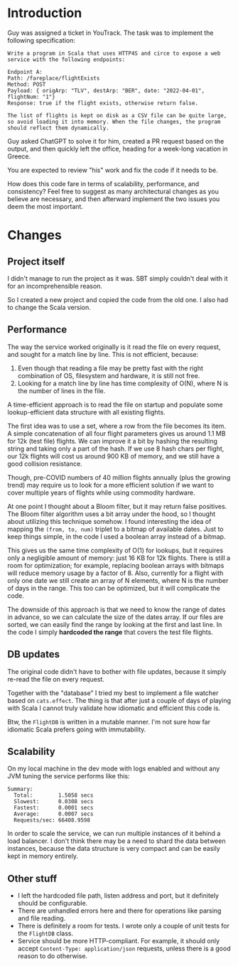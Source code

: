 # Introduction

Guy was assigned a ticket in YouTrack. The task was to implement the following specification:

```
Write a program in Scala that uses HTTP4S and circe to expose a web service with the following endpoints:

Endpoint A:
Path: /fareplace/flightExists
Method: POST
Payload: { origArp: "TLV", destArp: "BER", date: "2022-04-01", flightNum: "1"}
Response: true if the flight exists, otherwise return false.

The list of flights is kept on disk as a CSV file can be quite large, so avoid loading it into memory. When the file changes, the program should reflect them dynamically. 
```

Guy asked ChatGPT to solve it for him, created a PR request based on the output, and then quickly left the office,
heading for a week-long vacation in Greece.

You are expected to review "his" work and fix the code if it needs to be.

How does this code fare in terms of scalability, performance, and consistency? Feel free to suggest as many
architectural changes as you believe are necessary, and then afterward implement the two issues you deem the most
important.

# Changes

## Project itself

I didn't manage to run the project as it was. SBT simply couldn't deal with it for an incomprehensible reason.

So I created a new project and copied the code from the old one. I also had to change the Scala version.

## Performance

The way the service worked originally is it read the file on every request, and sought for a match line by line. This is
not efficient, because:

1) Even though that reading a file may be pretty fast with the right combination of OS, filesystem and hardware, it is
   still not free.
2) Looking for a match line by line has time complexity of O(N), where N is the number of lines in the file.

A time-efficient approach is to read the file on startup and populate some lookup-efficient data structure with all
existing flights.

The first idea was to use a set, where a row from the file becomes its item. A simple concatenation of all four flight
parameters gives us around 1.1 MB for 12k (test file) flights. We can improve it a bit by hashing the resulting string
and taking only a part of the hash. If we use 8 hash chars per flight, our 12k flights will cost us around 900 KB of
memory, and we still have a good collision resistance.

Though, pre-COVID numbers of 40 million flights annually (plus the growing trend) may require us to look for a more
efficient solution if we want to cover multiple years of flights while using commodity hardware.

At one point I thought about a Bloom filter, but it may return false positives. The Bloom filter algorithm uses a bit
array under the hood, so I thought about utilizing this technique somehow. I found interesting the idea of mapping the
`(from, to, num)` triplet to a bitmap of available dates. Just to keep things simple, in the code I used a boolean array
instead of a bitmap.

This gives us the same time complexity of O(1) for lookups, but it requires only a negligible amount of
memory: just 16 KB for 12k flights. There is still a room for optimization; for example, replacing boolean arrays with
bitmaps will reduce memory usage by a factor of 8. Also, currently for a flight with only one date we still create
an array of N elements, where N is the number of days in the range. This too can be optimized, but it will complicate
the code.

The downside of this approach is that we need to know the range of dates in advance, so we can calculate the size of
the dates array. If our files are sorted, we can easily find the range by looking at the first and last line. In the
code I simply **hardcoded the range** that covers the test file flights.

## DB updates

The original code didn't have to bother with file updates, because it simply re-read the file on every request.

Together with the "database" I tried my best to implement a file watcher based on `cats.effect`. The thing is that after
just a couple of days of playing with Scala I cannot truly validate how idiomatic and efficient this code is.

Btw, the `FlightDB` is written in a mutable manner. I'm not sure how far idiomatic Scala prefers going with
immutability.

## Scalability

On my local machine in the dev mode with logs enabled and without any JVM tuning the service performs like this:

```
Summary:
  Total:        1.5058 secs
  Slowest:      0.0308 secs
  Fastest:      0.0001 secs
  Average:      0.0007 secs
  Requests/sec: 66408.9598
```

In order to scale the service, we can run multiple instances of it behind a load balancer. I don't think there may be a
need to shard the data between instances, because the data structure is very compact and can be easily kept in memory
entirely.

## Other stuff

* I left the hardcoded file path, listen address and port, but it definitely should be configurable.
* There are unhandled errors here and there for operations like parsing and file reading.
* There is definitely a room for tests. I wrote only a couple of unit tests for the `FlightDB` class.
* Service should be more HTTP-compliant. For example, it should only accept `Content-Type: application/json` requests,
  unless there is a good reason to do otherwise.
